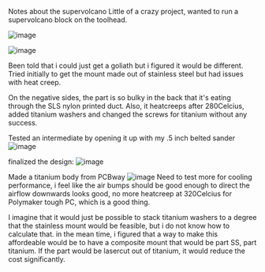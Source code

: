 Notes about the supervolcano
Little of a crazy project, 
wanted to run a supervolcano block on the toolhead.

![image](https://github.com/user-attachments/assets/27f7252a-5e5e-483e-8d86-7d0939d35f70)


![image](https://github.com/user-attachments/assets/da82fee4-7452-450b-a475-0427ca3df029)

Been told that i could just get a goliath but i figured it would be different.
Tried initially to get the mount made out of stainless steel but had issues with heat creep.

On the negative sides, the part is so bulky in the back that it's eating through the SLS nylon printed duct.
Also, it heatcreeps after 280Celcius, added titanium washers and changed the screws for titanium without any success.

Tested an intermediate by opening it up with my .5 inch belted sander
![image](https://github.com/user-attachments/assets/a781eaf0-1b3f-464d-ac0a-753e08f9a4dc)

finalized the design:
![image](https://github.com/user-attachments/assets/8979e59e-0cf4-4aed-86f5-c2e020ad28ed)

Made a titanium body from PCBway
![image](https://github.com/user-attachments/assets/aecc14e2-3091-45ce-8f61-04b8be8a6231)
Need to test more for cooling performance, i feel like the air bumps should be good enough to direct the airflow downwards
looks good, no more heatcreep at 320Celcius for Polymaker tough PC, which is a good thing.

I imagine that it would just be possible to stack titanium washers to a degree that the stainless mount would be feasible, but i do not know how to calculate that.
in the mean time, i figured that a way to make this affordeable would be to have a composite mount that would be part SS, part titanium.
If the part would be lasercut out of titanium, it would reduce the cost significantly.
